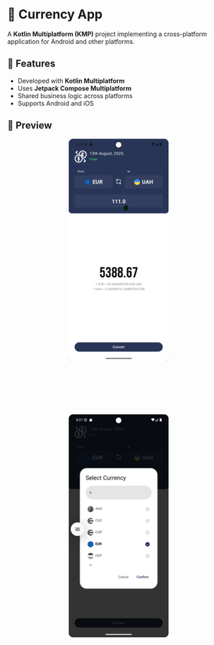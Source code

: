 # 📱 Currency App

A **Kotlin Multiplatform (KMP)** project implementing a cross-platform application for Android and
other platforms.

## 🚀 Features

- Developed with **Kotlin Multiplatform**
- Uses **Jetpack Compose Multiplatform**
- Shared business logic across platforms
- Supports Android and iOS

## 📸 Preview

<div style="display: flex; justify-content: center; flex-wrap: wrap; gap: 120px; margin-top: 10px;">
  <img src="composeApp/src/commonMain/composeResources/readmeDrawable/CurrencyApp1.png" alt="CurrencyApp1 Screenshot" style="width: 45%; max-width: 300px; border-radius: 8px;"/>
  <img src="composeApp/src/commonMain/composeResources/readmeDrawable/CurrencyApp2.png" alt="CurrencyApp2 Screenshot" style="width: 45%; max-width: 300px; border-radius: 8px;"/>
</div>

